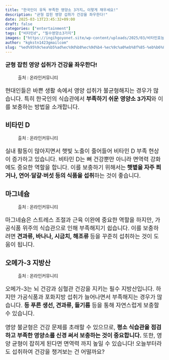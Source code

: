 ```yaml
---
title: "한국인이 유독 부족한 영양소 3가지… 이렇게 채우세요!"
description: "균형 잡힌 영양 섭취가 건강을 좌우한다!"
date: 2025-03-13T23:45:32+09:00
draft: false
categories: ["entertainment"]
tags: ["비타민d", "필수영양소3가지"]
images: ["https://ingihgoyonet.site/wp-content/uploads/2025/03/비타민효능-1024x683.jpg", "https://ingihgoyonet.site/wp-content/uploads/2025/03/비타민d음식-1024x683.jpg", "https://ingihgoyonet.site/wp-content/uploads/2025/03/마그네슘많은음식-1024x681.jpg", "https://ingihgoyonet.site/wp-content/uploads/2025/03/오메가3-1024x683.jpg"]
author: "kgkstn1423gmailcom"
slug: "%ed%95%9c%ea%b5%ad%ec%9d%b8%ec%9d%b4-%ec%9c%a0%eb%8f%85-%eb%b6%80%ec%a1%b1%ed%95%9c-%ec%98%81%ec%96%91%ec%86%8c-3%ea%b0%80%ec%a7%80-%ec%9d%b4%eb%a0%87%ea%b2%8c-%ec%b1%84%ec%9a%b0%ec%84%b8"
---
```


<p style="font-size:18px"><strong>균형 잡힌 영양 섭취가 건강을 좌우한다!</strong></p> <figure ><img src="https://ingihgoyonet.site/wp-content/uploads/2025/03/비타민효능-1024x683.jpg" alt="" style="aspect-ratio:16/9;object-fit:cover"/><figcaption >출처 : 온라인커뮤니티</figcaption></figure> <p style="font-size:18px">현대인들은 바쁜 생활 속에서 영양 섭취가 불균형해지는 경우가 많습니다. 특히 한국인의 식습관에서 <strong>부족하기 쉬운 영양소 3가지</strong>와 이를 보충하는 방법을 소개합니다.</p> <h2 >비타민 D</h2> <figure ><img src="https://ingihgoyonet.site/wp-content/uploads/2025/03/비타민d음식-1024x683.jpg" alt="" style="aspect-ratio:16/9;object-fit:cover"/><figcaption >출처 : 온라인커뮤니티</figcaption></figure> <p style="font-size:18px">실내 활동이 많아지면서 햇빛 노출이 줄어들어 비타민 D 부족 현상이 증가하고 있습니다. 비타민 D는 뼈 건강뿐만 아니라 면역력 강화에도 중요한 역할을 합니다. 이를 보충하기 위해서는<strong> 햇볕을 자주 쬐거나, 연어·달걀·버섯 등의 식품을 섭취</strong>하는 것이 좋습니다.</p> <h2 >마그네슘</h2> <figure ><img src="https://ingihgoyonet.site/wp-content/uploads/2025/03/마그네슘많은음식-1024x681.jpg" alt="" style="aspect-ratio:16/9;object-fit:cover"/><figcaption >출처 : 온라인커뮤니티</figcaption></figure> <p style="font-size:18px">마그네슘은 스트레스 조절과 근육 이완에 중요한 역할을 하지만, 가공식품 위주의 식습관으로 인해 부족해지기 쉽습니다. 이를 보충하려면<strong> 견과류, 바나나, 시금치, 해조류 </strong>등을 꾸준히 섭취하는 것이 도움이 됩니다.</p> <h2 >오메가-3 지방산</h2> <figure ><img src="https://ingihgoyonet.site/wp-content/uploads/2025/03/오메가3-1024x683.jpg" alt="" style="aspect-ratio:16/9;object-fit:cover"/><figcaption >출처 : 온라인커뮤니티</figcaption></figure> <p style="font-size:18px">오메가-3는 뇌 건강과 심혈관 건강을 지키는 필수 지방산입니다. 하지만 가공식품과 포화지방 섭취가 늘어나면서 부족해지는 경우가 많습니다. <strong>등 푸른 생선, 견과류, 들기름</strong> 등을 통해 자연스럽게 보충할 수 있습니다.</p> <p style="font-size:18px">영양 불균형은 건강 문제를 초래할 수 있으므로, <strong>평소 식습관을 점검하고 부족한 영양소를 신경 써서 보충하는 것이 중요합니다.</strong> 또한, 영양 균형이 잡히게 된다면 면역력 까지 높일 수 있습니다! 오늘부터라도 섭취하여 건강을 챙겨보는 건 어떨까요?</p>